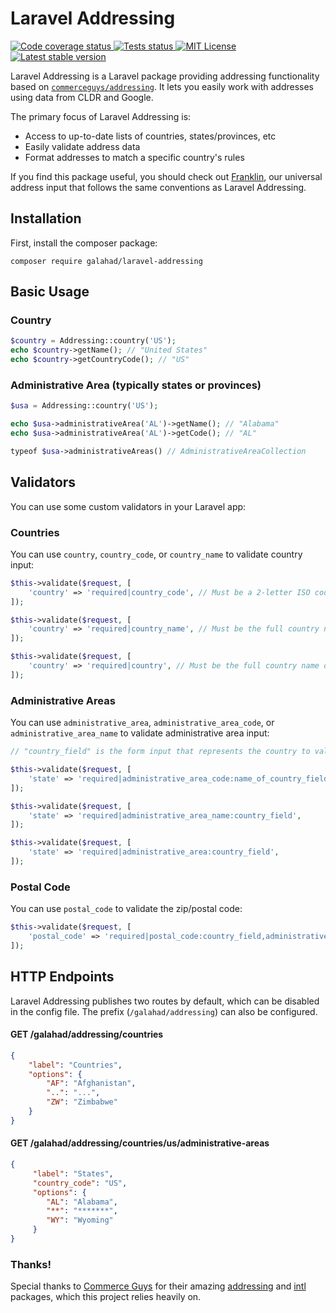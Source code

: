 # Laravel Addressing

<a href="https://codeclimate.com/github/glhd/laravel-addressing/test_coverage" target="_blank">
    <img src="https://api.codeclimate.com/v1/badges/f01ed69a607407fc9114/test_coverage" alt="Code coverage status" />
</a>
<a href="https://github.com/glhd/laravel-addressing/actions/workflows/phpunit.yml" target="_blank">
    <img src="https://github.com/glhd/laravel-addressing/actions/workflows/phpunit.yml/badge.svg" alt="Tests status" />
</a>
<a href="https://github.com/glhd/laravel-addressing/blob/main/LICENSE">
    <img src="https://poser.pugx.org/galahad/laravel-addressing/license" alt="MIT License" />
</a>
<a href="https://packagist.org/packages/galahad/laravel-addressing" target="_blank">
    <img src="https://poser.pugx.org/galahad/laravel-addressing/v/stable" alt="Latest stable version" />
</a>

Laravel Addressing is a Laravel package providing addressing functionality based on 
[`commerceguys/addressing`](https://github.com/commerceguys/addressing). It lets you easily
work with addresses using data from CLDR and Google.

The primary focus of Laravel Addressing is:

- Access to up-to-date lists of countries, states/provinces, etc
- Easily validate address data
- Format addresses to match a specific country's rules

If you find this package useful, you should check out [Franklin](https://internachi.github.io/franklin/),
our universal address input that follows the same conventions as Laravel Addressing.

## Installation

First, install the composer package:

```
composer require galahad/laravel-addressing
```

## Basic Usage

### Country

```php
$country = Addressing::country('US');
echo $country->getName(); // "United States"
echo $country->getCountryCode(); // "US"
```

### Administrative Area (typically states or provinces)

```php
$usa = Addressing::country('US');

echo $usa->administrativeArea('AL')->getName(); // "Alabama"
echo $usa->administrativeArea('AL')->getCode(); // "AL"

typeof $usa->administrativeAreas() // AdministrativeAreaCollection
```

## Validators

You can use some custom validators in your Laravel app:

### Countries

You can use `country`, `country_code`, or `country_name` to validate country input:

```php
$this->validate($request, [
    'country' => 'required|country_code', // Must be a 2-letter ISO code, such as "US"
]);

$this->validate($request, [
    'country' => 'required|country_name', // Must be the full country name, such as "United States"
]);

$this->validate($request, [
    'country' => 'required|country', // Must be the full country name or 2-letter ISO code
]);
```

### Administrative Areas

You can use `administrative_area`, `administrative_area_code`, or `administrative_area_name` to validate administrative area input:

```php
// "country_field" is the form input that represents the country to validate against

$this->validate($request, [
    'state' => 'required|administrative_area_code:name_of_country_field',
]);

$this->validate($request, [
    'state' => 'required|administrative_area_name:country_field',
]);

$this->validate($request, [
    'state' => 'required|administrative_area:country_field',
]);
```

### Postal Code

You can use `postal_code` to validate the zip/postal code:

```php
$this->validate($request, [
    'postal_code' => 'required|postal_code:country_field,administrative_area_field',
]);
```

## HTTP Endpoints

Laravel Addressing publishes two routes by default, which can be disabled in the config file.
The prefix (`/galahad/addressing`) can also be configured.

#### GET /galahad/addressing/countries
```json
{
    "label": "Countries",
    "options": {
        "AF": "Afghanistan",
        "..": "...",
        "ZW": "Zimbabwe"
    }
}
```

#### GET /galahad/addressing/countries/us/administrative-areas
```json
{
     "label": "States",
     "country_code": "US",
     "options": {
        "AL": "Alabama",
        "**": "*******",
        "WY": "Wyoming"
     }
}
```

### Thanks!

Special thanks to [Commerce Guys](https://github.com/commerceguys) for their amazing 
[addressing](https://github.com/commerceguys/addressing) and [intl](https://github.com/commerceguys/intl) packages, 
which this project relies heavily on.
